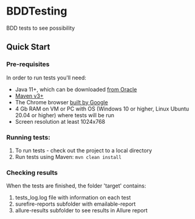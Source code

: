 # BDDTesting
BDD tests to see possibility


Quick Start
-----------
### Pre-requisites

In order to run tests you'll need:

* Java 11+, which can be downloaded [from Oracle](https://www.oracle.com/java/technologies/downloads/)
* [Maven v3+](https://maven.apache.org/install.html)
* The Chrome browser [built by Google](https://www.google.com/chrome/)
* 4 Gb RAM on VM or PC with OS (Windows 10 or higher, Linux Ubuntu 20.04 or higher)  where tests will be run
* Screen resolution at least 1024x768

### Running tests:
1. To run tests - check out the project to a local directory
2. Run tests using Maven: `mvn clean install`

### Checking  results
When the tests are finished, the folder 'target' contains:
1. tests_log.log file with information on each test
2. surefire-reports subfolder with emailable-report
3. allure-results subfolder to see results in Allure report
